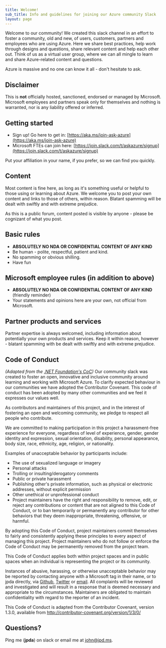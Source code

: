 ```yaml
---
title: Welcome!
sub_title: Info and guidelines for joining our Azure community Slack
layout: page
---
```

Welcome to our community! We created this slack channel in an effort to foster a community, old and new, of users, customers, partners and employees who are using Azure. Here we share best practices, help work through designs and questions, share relevant content and help each other out. Think of us as a virtual user group, where we can all mingle to learn and share Azure-related content and questions.

Azure is massive and no one can know it all - don't hesitate to ask.

## Disclaimer
This is **not** officially hosted, sanctioned, endorsed or managed by Microsoft. Microsoft employees and partners speak only for themselves and nothing is warranted, nor is any liability offered or inferred.

## Getting started
- Sign up! Go here to get in: [https://aka.ms/join-ask-azure](https://aka.ms/join-ask-azure)
- Microsoft FTEs can join here: [https://join.slack.com/t/askazure/signup](https://join.slack.com/t/askazure/signup)

Put your affiliation in your name, if you prefer, so we can find you quickly.

## Content
Most content is fine here, as long as it's something useful or helpful to those using or learning about Azure. We welcome you to post your own content and links to those of others, within reason. Blatant spamming will be dealt with swiftly and with extreme prejudice. 

As this is a public forum, content posted is visible by anyone - please be cognizant of what you post. 

## Basic rules
- **ABSOLUTELY NO NDA OR CONFIDENTIAL CONTENT OF ANY KIND**
- Be human - polite, respectful, patient and kind.
- No spamming or obvious shilling.
- Have fun

## Microsoft employee rules (in addition to above)
- **ABSOLUTELY NO NDA OR CONFIDENTIAL CONTENT OF ANY KIND** (friendly reminder)
- Your statements and opinions here are your own, not official from Microsoft.

## Partner products and services
Partner expertise is always welcomed, including information about potentially your own products and services. Keep it within reason, however - blatant spamming with be dealt with swiftly and with extreme prejudice.  

## Code of Conduct
*(Adapted from the [.NET Foundation's CoC](https://dotnetfoundation.org/code-of-conduct))* Our community slack was created to foster an open, innovative and inclusive community around learning and working with Microsoft Azure. To clarify expected behaviour in our communities we have adopted the Contributor Covenant. This code of conduct has been adopted by many other communities and we feel it expresses our values well. 

As contributors and maintainers of this project, and in the interest of fostering an open and welcoming community, we pledge to respect all people who contribute.

We are committed to making participation in this project a harassment-free experience for everyone, regardless of level of experience, gender, gender identity and expression, sexual orientation, disability, personal appearance, body size, race, ethnicity, age, religion, or nationality.

Examples of unacceptable behavior by participants include:

- The use of sexualized language or imagery
- Personal attacks
- Trolling or insulting/derogatory comments
- Public or private harassment
- Publishing other's private information, such as physical or electronic addresses, without explicit permission
- Other unethical or unprofessional conduct
- Project maintainers have the right and responsibility to remove, edit, or reject any contributions or content that are not aligned to this Code of Conduct, or to ban temporarily or permanently any contributor for other behaviors that they deem inappropriate, threatening, offensive, or harmful.

By adopting this Code of Conduct, project maintainers commit themselves to fairly and consistently applying these principles to every aspect of managing this project. Project maintainers who do not follow or enforce the Code of Conduct may be permanently removed from the project team.

This Code of Conduct applies both within project spaces and in public spaces when an individual is representing the project or its community.

Instances of abusive, harassing, or otherwise unacceptable behavior may be reported by contacting anyone with a Microsoft tag in their name, or to jpda directly, via [Github](https://github.com/jpda), [Twitter](https://twitter.com/AzureAndChill) or [email](mailto:john@jpd.ms). All complaints will be reviewed and investigated and will result in a response that is deemed necessary and appropriate to the circumstances. Maintainers are obligated to maintain confidentiality with regard to the reporter of an incident.

This Code of Conduct is adapted from the Contributor Covenant, version 1.3.0, available from http://contributor-covenant.org/version/1/3/0/

## Questions?
Ping me (**jpda**) on slack or email me at [john@jpd.ms](mailto:john@jpd.ms).